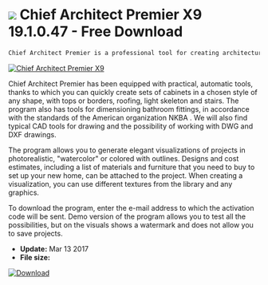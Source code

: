 # ![](https://cdn.softexe.net/static/icon/9/chief-architect-premier-x9-11132.png) Chief Architect Premier X9 19.1.0.47 - Free Download

```sh
Chief Architect Premier is a professional tool for creating architectural designs of residential houses and smaller utility buildings. The program allows you to paint walls, doors and windows of buildings on 2D plans, and on the basis of them will generate three-dimensional models, a list of materials for construction, documentation, a skeleton plan and floor plans. The program also allows you to design the interior design right away, using the provided furniture library, and terraces, gardens, lawns, driveways and similar elements of the immediate surroundings of the house. The program may take into account the terrain.
```
[![Chief Architect Premier X9](https://gallery.dpcdn.pl/imgc/Tools/68446/g_-_420x350_1.5_-_x20160602160946_0.png)](https://softexe.net/win/multimedia/graphics-design/chief-architect-premier-x9:pppcb.html)

Chief Architect Premier has been equipped with practical, automatic tools, thanks to which you can quickly create sets of cabinets in a chosen style of any shape, with tops or borders, roofing, light skeleton and stairs. The program also has tools for dimensioning bathroom fittings, in accordance with the standards of the American organization NKBA . We will also find typical CAD tools for drawing and the possibility of working with DWG and DXF drawings. 
 
 
 The program allows you to generate elegant visualizations of projects in photorealistic, "watercolor" or colored with outlines. Designs and cost estimates, including a list of materials and furniture that you need to buy to set up your new home, can be attached to the project. When creating a visualization, you can use different textures from the library and any graphics.
 
 To download the program, enter the e-mail address to which the activation code will be sent. Demo version of the program allows you to test all the possibilities, but on the visuals shows a watermark and does not allow you to save projects.


- **Update:** Mar 13 2017
- **File size:** 

[![Download](https://cdn.softexe.net/static/img/download.png)](https://softexe.net/win/multimedia/graphics-design/chief-architect-premier-x9:pppcb.html)


